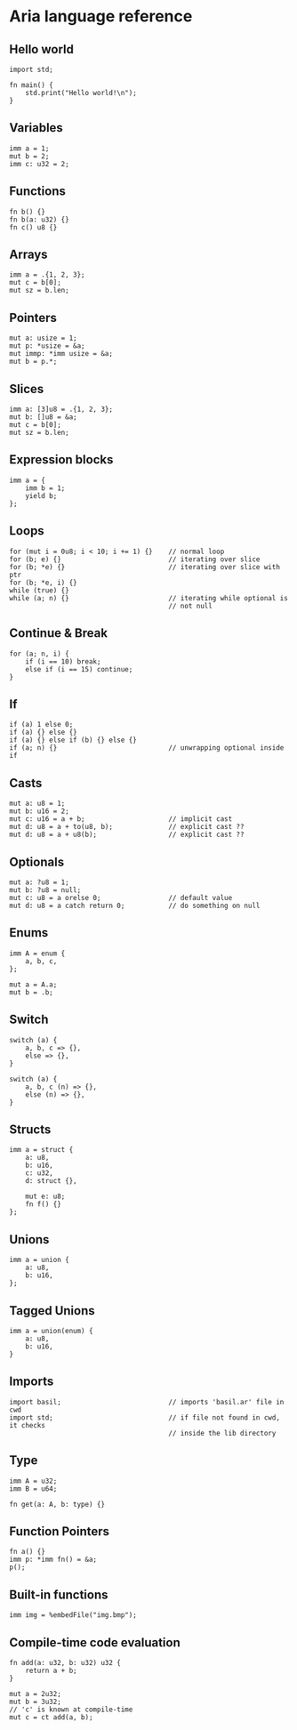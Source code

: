 # Aria language reference

## Hello world

    import std;
    
    fn main() {
        std.print("Hello world!\n");
    }

## Variables

    imm a = 1;
    mut b = 2;
    imm c: u32 = 2;

## Functions

    fn b() {}
    fn b(a: u32) {}
    fn c() u8 {}

## Arrays

    imm a = .{1, 2, 3};
    mut c = b[0];
    mut sz = b.len;

## Pointers

    mut a: usize = 1;
    mut p: *usize = &a;
    mut immp: *imm usize = &a;
    mut b = p.*;

## Slices

    imm a: [3]u8 = .{1, 2, 3};
    mut b: []u8 = &a;
    mut c = b[0];
    mut sz = b.len;

## Expression blocks

    imm a = {
        imm b = 1;
        yield b;
    };

## Loops

    for (mut i = 0u8; i < 10; i += 1) {}    // normal loop
    for (b; e) {}                           // iterating over slice
    for (b; *e) {}                          // iterating over slice with ptr
    for (b; *e, i) {}
    while (true) {}         
    while (a; n) {}                         // iterating while optional is 
                                            // not null

## Continue & Break

    for (a; n, i) {
        if (i == 10) break;
        else if (i == 15) continue;
    }

## If 

    if (a) 1 else 0;
    if (a) {} else {}
    if (a) {} else if (b) {} else {}
    if (a; n) {}                            // unwrapping optional inside if

## Casts

    mut a: u8 = 1;
    mut b: u16 = 2;
    mut c: u16 = a + b;                     // implicit cast
    mut d: u8 = a + to(u8, b);              // explicit cast ??
    mut d: u8 = a + u8(b);                  // explicit cast ??

## Optionals

    mut a: ?u8 = 1;
    mut b: ?u8 = null;
    mut c: u8 = a orelse 0;                 // default value
    mut d: u8 = a catch return 0;           // do something on null

## Enums

    imm A = enum {
        a, b, c,
    };
    
    mut a = A.a;
    mut b = .b;

## Switch

    switch (a) {
        a, b, c => {},
        else => {},
    }
    
    switch (a) {
        a, b, c (n) => {},
        else (n) => {},
    }

## Structs

    imm a = struct {
        a: u8,
        b: u16,
        c: u32,
        d: struct {},
    
        mut e: u8;
        fn f() {}
    };

## Unions

    imm a = union {
        a: u8, 
        b: u16,
    };

## Tagged Unions

    imm a = union(enum) {
        a: u8,
        b: u16,
    }

## Imports

    import basil;                           // imports 'basil.ar' file in cwd
    import std;                             // if file not found in cwd, it checks
                                            // inside the lib directory

## Type

    imm A = u32;
    imm B = u64;
    
    fn get(a: A, b: type) {}

## Function Pointers

    fn a() {}
    imm p: *imm fn() = &a;
    p();

## Built-in functions

    imm img = %embedFile("img.bmp");

## Compile-time code evaluation

    fn add(a: u32, b: u32) u32 {
        return a + b;
    }
    
    mut a = 2u32;
    mut b = 3u32;
    // 'c' is known at compile-time
    mut c = ct add(a, b);
    